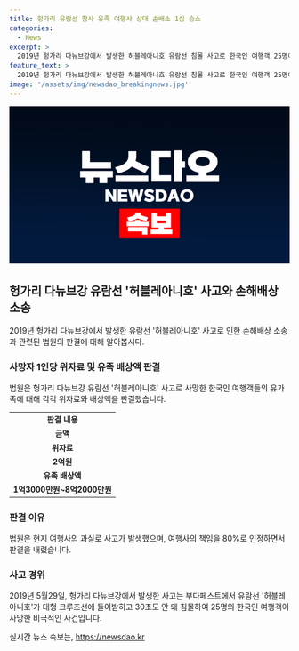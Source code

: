 ```yaml
---
title: 헝가리 유람선 참사 유족 여행사 상대 손배소 1심 승소
categories:
  - News
excerpt: >
  2019년 헝가리 다뉴브강에서 발생한 허블레아니호 유람선 침몰 사고로 한국인 여행객 25명이 사망했다. 사망자들의 유족이 한국 여행사를 상대로 한 손해배상 소송에서 법원은 각 사망자 별로 1억3700만~8억2000만원의 배상액을 명시했다. 이는 1인당 위자료 2억원과 일실 수입을 고려한 결정으로, 현지 여행사의 과실로 인한 사고 발생을 인정했다. 재판부는 여행사의 책임을 80%로 제한하면서도 안전 조치를 취하지 않은 여행사의 부분적인 책임을 강조했다.
feature_text: >
  2019년 헝가리 다뉴브강에서 발생한 허블레아니호 유람선 침몰 사고로 한국인 여행객 25명이 사망했다. 사망자들의 유족이 한국 여행사를 상대로 한 손해배상 소송에서 법원은 각 사망자 별로 1억3700만~8억2000만원의 배상액을 명시했다. 이는 1인당 위자료 2억원과 일실 수입을 고려한 결정으로, 현지 여행사의 과실로 인한 사고 발생을 인정했다. 재판부는 여행사의 책임을 80%로 제한하면서도 안전 조치를 취하지 않은 여행사의 부분적인 책임을 강조했다.
image: '/assets/img/newsdao_breakingnews.jpg'
---
```


<p><img src="/assets/img/newsdao_breakingnews.jpg" alt="pcversion 속보" /></p>

<h2 data-ke-size="size26">헝가리 다뉴브강 유람선 '허블레아니호' 사고와 손해배상 소송</h2>

<p data-ke-size="size16">2019년 헝가리 다뉴브강에서 발생한 유람선 '허블레아니호' 사고로 인한 손해배상 소송과 관련된 법원의 판결에 대해 알아봅시다.</p>

<h3>사망자 1인당 위자료 및 유족 배상액 판결</h3>

<p data-ke-size="size16">법원은 헝가리 다뉴브강 유람선 '허블레아니호' 사고로 사망한 한국인 여행객들의 유가족에 대해 각각 위자료와 배상액을 판결했습니다.</p>

<table>
  <tr>
    <td style="text-align: center; height: 17px;"><b>판결 내용</b></td>
  </tr>
  <tr>
    <td style="text-align: center; height: 17px;"><b>금액</b></td>
  </tr>
  <tr>
    <td style="text-align: center; height: 17px;"><b>위자료</b></td>
  </tr>
  <tr>
    <td style="text-align: center; height: 17px;"><b>2억원</b></td>
  </tr>
  <tr>
    <td style="text-align: center; height: 17px;"><b>유족 배상액</b></td>
  </tr>
  <tr>
    <td style="text-align: center; height: 17px;"><b>1억3000만원~8억2000만원</b></td>
  </tr>
</table>

<h3>판결 이유</h3>

<p data-ke-size="size16">법원은 현지 여행사의 과실로 사고가 발생했으며, 여행사의 책임을 80%로 인정하면서 판결을 내렸습니다.</p>

<h3>사고 경위</h3>

<p data-ke-size="size16">2019년 5월29일, 헝가리 다뉴브강에서 발생한 사고는 부다페스트에서 유람선 '허블레아니호'가 대형 크루즈선에 들이받히고 30초도 안 돼 침몰하여 25명의 한국인 여행객이 사망한 비극적인 사건입니다.</p>
실시간 뉴스 속보는, <a href="https://newsdao.kr" rel="dofollow">https://newsdao.kr</a>


